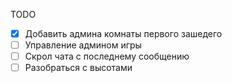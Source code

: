 TODO

- [x] Добавить админа комнаты первого зашедего
- [ ] Управление админом игры
- [ ] Скрол чата с последнему сообщению
- [ ] Разобраться с высотами
